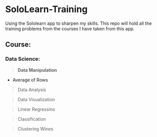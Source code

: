 # SoloLearn-Training
Using the Sololearn app to sharpen my skills. This repo will hold all the training problems from the courses I have taken from this app.

## Course:

### Data Science:
> **Data Manipulation**
* Average of Rows
> Data Analysis

> Data Visualization

> Linear Regressino

> Classification

> Clustering Wines
